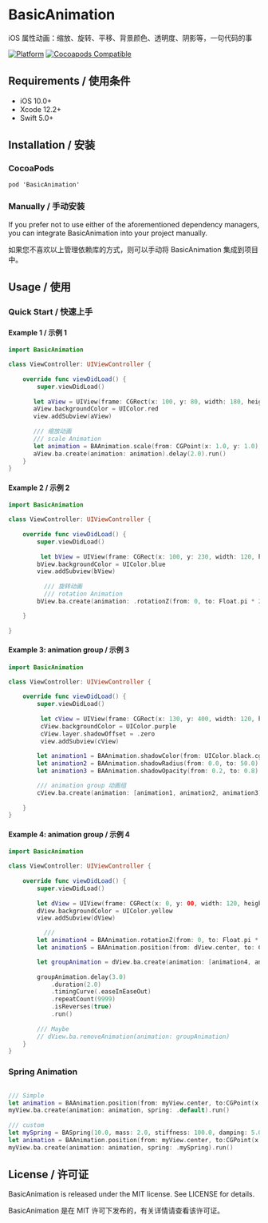 # BasicAnimation

iOS 属性动画：缩放、旋转、平移、背景颜色、透明度、阴影等，一句代码的事

[![Platform](https://img.shields.io/cocoapods/p/BasicAnimation.svg?style=flat)](https://github.com/ZuopanYao/BasicAnimation)
[![Cocoapods Compatible](https://img.shields.io/cocoapods/v/BasicAnimation.svg)](https://cocoapods.org/pods/BasicAnimation)

## Requirements / 使用条件

- iOS 10.0+
- Xcode 12.2+
- Swift 5.0+


## Installation / 安装

### CocoaPods

```
pod 'BasicAnimation'
```

### Manually / 手动安装

If you prefer not to use either of the aforementioned dependency managers, you can integrate BasicAnimation into your project manually.

如果您不喜欢以上管理依赖库的方式，则可以手动将 BasicAnimation 集成到项目中。


## Usage / 使用

### Quick Start / 快速上手

#### Example 1 / 示例 1

```swift
import BasicAnimation

class ViewController: UIViewController {
    
    override func viewDidLoad() {
        super.viewDidLoad()
        
       let aView = UIView(frame: CGRect(x: 100, y: 80, width: 180, height: 80))
       aView.backgroundColor = UIColor.red
       view.addSubview(aView)
       
       /// 缩放动画 
       /// scale Animation
       let animation = BAAnimation.scale(from: CGPoint(x: 1.0, y: 1.0), to: CGPoint(x: 0.4, y: 0.5))
       aView.ba.create(animation: animation).delay(2.0).run()
    }
}
```

#### Example 2 / 示例 2

```swift
import BasicAnimation

class ViewController: UIViewController {
    
    override func viewDidLoad() {
        super.viewDidLoad()
        
         let bView = UIView(frame: CGRect(x: 100, y: 230, width: 120, height: 120))
        bView.backgroundColor = UIColor.blue
        view.addSubview(bView)
        
          /// 旋转动画
          /// rotation Animation
        bView.ba.create(animation: .rotationZ(from: 0, to: Float.pi * 2.0)).duration(1.0).repeatCount(999).timingCurve(.linear).run()

    }
    
}
```

#### Example 3: animation group  / 示例 3

```swift
import BasicAnimation

class ViewController: UIViewController {
    
    override func viewDidLoad() {
        super.viewDidLoad()
        
         let cView = UIView(frame: CGRect(x: 130, y: 400, width: 120, height: 120))
         cView.backgroundColor = UIColor.purple
         cView.layer.shadowOffset = .zero
         view.addSubview(cView)
         
        let animation1 = BAAnimation.shadowColor(from: UIColor.black.cgColor, to: UIColor.green.cgColor).create()
        let animation2 = BAAnimation.shadowRadius(from: 0.0, to: 50.0).create()
        let animation3 = BAAnimation.shadowOpacity(from: 0.2, to: 0.8).create()

		/// animation group 动画组
        cView.ba.create(animation: [animation1, animation2, animation3]).delay(3.0).duration(2.0).repeatCount(9999).isReverses(true).run()
        
    }
}
```


#### Example 4: animation group  / 示例 4

```swift
import BasicAnimation

class ViewController: UIViewController {
    
    override func viewDidLoad() {
        super.viewDidLoad()
        
        let dView = UIView(frame: CGRect(x: 0, y: 00, width: 120, height: 120))
        dView.backgroundColor = UIColor.yellow
        view.addSubview(dView)

          ///
        let animation4 = BAAnimation.rotationZ(from: 0, to: Float.pi * 2.0).create()
        let animation5 = BAAnimation.position(from: dView.center, to: CGPoint(x: 300, y: 400)).create()

        let groupAnimation = dView.ba.create(animation: [animation4, animation5])
     
        groupAnimation.delay(3.0)
            .duration(2.0)
            .timingCurve(.easeInEaseOut)
            .repeatCount(9999)
            .isReverses(true)
            .run()
        
        /// Maybe
        // dView.ba.removeAnimation(animation: groupAnimation)
    }
}
```

### Spring Animation

```swift

/// Simple
let animation = BAAnimation.position(from: myView.center, to:CGPoint(x: 200, y: 200))
myView.ba.create(animation: animation, spring: .default).run()
 
/// custom
let mySpring = BASpring(10.0, mass: 2.0, stiffness: 100.0, damping: 5.0)
let animation = BAAnimation.position(from: myView.center, to:CGPoint(x: 200, y: 200))
myView.ba.create(animation: animation, spring: .mySpring).run()

```

## License / 许可证

BasicAnimation is released under the MIT license. See LICENSE for details.

BasicAnimation 是在 MIT 许可下发布的，有关详情请查看该许可证。